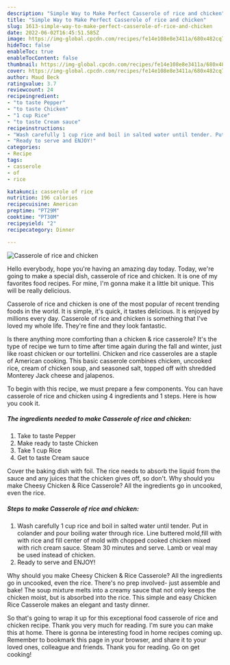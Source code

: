 ```yaml
---
description: "Simple Way to Make Perfect Casserole of rice and chicken"
title: "Simple Way to Make Perfect Casserole of rice and chicken"
slug: 1613-simple-way-to-make-perfect-casserole-of-rice-and-chicken
date: 2022-06-02T16:45:51.585Z
image: https://img-global.cpcdn.com/recipes/fe14e108e8e3411a/680x482cq70/casserole-of-rice-and-chicken-recipe-main-photo.jpg
hideToc: false
enableToc: true
enableTocContent: false
thumbnail: https://img-global.cpcdn.com/recipes/fe14e108e8e3411a/680x482cq70/casserole-of-rice-and-chicken-recipe-main-photo.jpg
cover: https://img-global.cpcdn.com/recipes/fe14e108e8e3411a/680x482cq70/casserole-of-rice-and-chicken-recipe-main-photo.jpg
author: Maud Beck
ratingvalue: 3.7
reviewcount: 24
recipeingredient:
- "to taste Pepper"
- "to taste Chicken"
- "1 cup Rice"
- "to taste Cream sauce"
recipeinstructions:
- "Wash carefully 1 cup rice and boil in salted water until tender. Put in colander and pour boiling water through rice. Line buttered mold,fill with with rice and fill center of mold with chopped cooked chicken mixed with rich cream sauce. Steam 30 minutes and serve. Lamb or veal may be used instead of chicken."
- "Ready to serve and ENJOY!"
categories:
- Recipe
tags:
- casserole
- of
- rice

katakunci: casserole of rice 
nutrition: 196 calories
recipecuisine: American
preptime: "PT29M"
cooktime: "PT30M"
recipeyield: "2"
recipecategory: Dinner

---
```



![Casserole of rice and chicken](https://img-global.cpcdn.com/recipes/fe14e108e8e3411a/680x482cq70/casserole-of-rice-and-chicken-recipe-main-photo.jpg)

Hello everybody, hope you're having an amazing day today. Today, we're going to make a special dish, casserole of rice and chicken. It is one of my favorites food recipes. For mine, I'm gonna make it a little bit unique. This will be really delicious.

Casserole of rice and chicken is one of the most popular of recent trending foods in the world. It is simple, it's quick, it tastes delicious. It is enjoyed by millions every day. Casserole of rice and chicken is something that I've loved my whole life. They're fine and they look fantastic.

Is there anything more comforting than a chicken &amp; rice casserole? It&#39;s the type of recipe we turn to time after time again during the fall and winter, just like roast chicken or our tortellini. Chicken and rice casseroles are a staple of American cooking. This basic casserole combines chicken, uncooked rice, cream of chicken soup, and seasoned salt, topped off with shredded Monterey Jack cheese and jalapenos.


To begin with this recipe, we must prepare a few components. You can have casserole of rice and chicken using 4 ingredients and 1 steps. Here is how you cook it.

<!--inarticleads1-->

##### The ingredients needed to make Casserole of rice and chicken:

1. Take to taste Pepper
1. Make ready to taste Chicken
1. Take 1 cup Rice
1. Get to taste Cream sauce


Cover the baking dish with foil. The rice needs to absorb the liquid from the sauce and any juices that the chicken gives off, so don&#39;t. Why should you make Cheesy Chicken &amp; Rice Casserole? All the ingredients go in uncooked, even the rice. 

<!--inarticleads2-->

##### Steps to make Casserole of rice and chicken:

1. Wash carefully 1 cup rice and boil in salted water until tender. Put in colander and pour boiling water through rice. Line buttered mold,fill with with rice and fill center of mold with chopped cooked chicken mixed with rich cream sauce. Steam 30 minutes and serve. Lamb or veal may be used instead of chicken.
1. Ready to serve and ENJOY!

Why should you make Cheesy Chicken &amp; Rice Casserole? All the ingredients go in uncooked, even the rice. There&#39;s no prep involved- just assemble and bake! The soup mixture melts into a creamy sauce that not only keeps the chicken moist, but is absorbed into the rice. This simple and easy Chicken Rice Casserole makes an elegant and tasty dinner. 

So that's going to wrap it up for this exceptional food casserole of rice and chicken recipe. Thank you very much for reading. I'm sure you can make this at home. There is gonna be interesting food in home recipes coming up. Remember to bookmark this page in your browser, and share it to your loved ones, colleague and friends. Thank you for reading. Go on get cooking!
